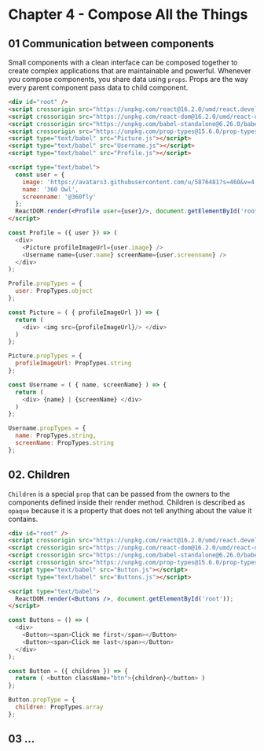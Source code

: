 # Chapter 4 - Compose All the Things

## 01 Communication between components 
Small components with a clean interface can be composed together to create complex applications that are maintainable and powerful. Whenever you compose components, you share data using `props`. Props are the way every parent component pass data to child component. 

```html
<div id="root" />
<script crossorigin src="https://unpkg.com/react@16.2.0/umd/react.development.js"></script>
<script crossorigin src="https://unpkg.com/react-dom@16.2.0/umd/react-dom.development.js"></script>
<script crossorigin src="https://unpkg.com/babel-standalone@6.26.0/babel.js"></script>
<script crossorigin src="https://unpkg.com/prop-types@15.6.0/prop-types.js"></script>
<script type="text/babel" src="Picture.js"></script>
<script type="text/babel" src="Username.js"></script>
<script type="text/babel" src="Profile.js"></script>

<script type="text/babel">
  const user = {
    image: 'https://avatars3.githubusercontent.com/u/5876481?s=460&v=4',
    name: '360 Owl',
    screenname: '@360fly'
  };
  ReactDOM.render(<Profile user={user}/>, document.getElementById('root'));
</script>
```

```javascript
const Profile = ({ user }) => (
  <div>
    <Picture profileImageUrl={user.image} />
    <Username name={user.name} screenName={user.screenname} />
  </div>
);

Profile.propTypes = {
  user: PropTypes.object
};
```

```javascript
const Picture = ( { profileImageUrl }) => {
  return (
    <div> <img src={profileImageUrl}/> </div>
  )
};

Picture.propTypes = {
  profileImageUrl: PropTypes.string
};
```

```javascript
const Username = ( { name, screenName} ) => {
  return (
    <div> {name} | {screenName} </div>
  )
};

Username.propTypes = {
  name: PropTypes.string,
  screenName: PropTypes.string
};
```

## 02. Children 
`Children` is a special `prop` that can be passed from the owners to the components defined inside their render method. Children is described as `opaque` because it is a property that does not tell anything about the value it contains.

```html
<div id="root" />
<script crossorigin src="https://unpkg.com/react@16.2.0/umd/react.development.js"></script>
<script crossorigin src="https://unpkg.com/react-dom@16.2.0/umd/react-dom.development.js"></script>
<script crossorigin src="https://unpkg.com/babel-standalone@6.26.0/babel.js"></script>
<script crossorigin src="https://unpkg.com/prop-types@15.6.0/prop-types.js"></script>
<script type="text/babel" src="Button.js"></script>
<script type="text/babel" src="Buttons.js"></script>

<script type="text/babel">
  ReactDOM.render(<Buttons />, document.getElementById('root'));
</script>
``` 

```javascript
const Buttons = () => (
  <div>
    <Button><span>Click me first</span></Button>
    <Button><span>Click me last</span></Button>
  </div>
);
```

```javascript
const Button = ({ children }) => {
  return ( <button className="btn">{children}</button> )
};

Button.propType = {
  children: PropTypes.array
};
```

## 03 ...
